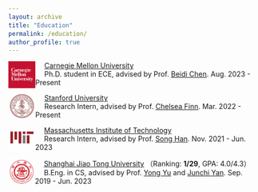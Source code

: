 ```yaml
---
layout: archive
title: "Education"
permalink: /education/
author_profile: true
---
```


<img src="../images/cmu.png" alt="cmu" style="zoom:24%; float: left" />&emsp; [Carnegie Mellon University](https://www.cmu.edu/)    
&emsp; Ph.D. student in ECE, advised by Prof. [Beidi Chen](https://www.andrew.cmu.edu/user/beidic/). Aug. 2023 - Present

<img src="../images/stanford3.png" alt="stanford" style="zoom:11.4%; float: left" />&emsp; [Stanford University](https://www.stanford.edu/)  
&emsp; Research Intern, advised by Prof. [Chelsea Finn](https://ai.stanford.edu/~cbfinn/). Mar. 2022 - Present

<img src="../images/mit2.png" alt="mit" style="zoom:9%; float: left" />&emsp; [Massachusetts Institute of Technology](https://www.mit.edu/)  
&emsp; Research Intern, advised by Prof. [Song Han](https://songhan.mit.edu/). Nov. 2021 - Jun. 2023

<img src="../images/sjtu.png" alt="sjtu" style="zoom:9%; float: left" />&emsp; [Shanghai Jiao Tong University](http://en.sjtu.edu.cn/) （Ranking: **1/29**, GPA: 4.0/4.3）   
&emsp; B.Eng. in CS, advised by Prof. [Yong Yu](http://www.cs.sjtu.edu.cn/en/PeopleDetail.aspx?id=140) and [Junchi Yan](https://thinklab.sjtu.edu.cn/). Sep. 2019 - Jun. 2023

